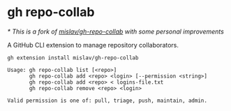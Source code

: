 # gh repo-collab

_* This is a fork of [mislav/gh-repo-collab](https://github.com/mislav/gh-repo-collab) with some personal improvements_

A GitHub CLI extension to manage repository collaborators.

```
gh extension install mislav/gh-repo-collab
```

```
Usage: gh repo-collab list [<repo>]
       gh repo-collab add <repo> <login> [--permission <string>]
       gh repo-collab add <repo> < logins-file.txt
       gh repo-collab remove <repo> <login>

Valid permission is one of: pull, triage, push, maintain, admin.
```
